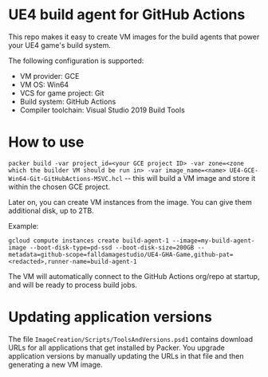 # UE4 build agent for GitHub Actions

This repo makes it easy to create VM images for the build agents that power your UE4 game's build system.

The following configuration is supported:

- VM provider: GCE
- VM OS: Win64
- VCS for game project: Git
- Build system: GitHub Actions
- Compiler toolchain: Visual Studio 2019 Build Tools

# How to use

`packer build -var project_id=<your GCE project ID> -var zone=<zone which the builder VM should be run in> -var image_name=<name> UE4-GCE-Win64-Git-GitHubActions-MSVC.hcl` -- this will build a VM image and store it within the chosen GCE project.

Later on, you can create VM instances from the image. You can give them additional disk, up to 2TB.

Example:
```
gcloud compute instances create build-agent-1 --image=my-build-agent-image --boot-disk-type=pd-ssd --boot-disk-size=200GB --metadata=github-scope=falldamagestudio/UE4-GHA-Game,github-pat=<redacted>,runner-name=build-agent-1
```

The VM will automatically connect to the GitHub Actions org/repo at startup, and will be ready to process build jobs.

# Updating application versions

The file `ImageCreation/Scripts/ToolsAndVersions.psd1` contains download URLs for all applications that get installed by Packer.
You upgrade application versions by manually updating the URLs in that file and then generating a new VM image.
